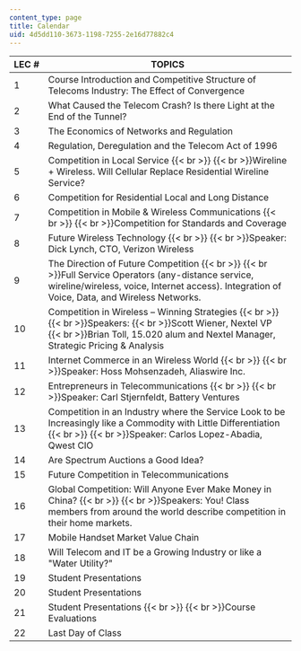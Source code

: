 ```yaml
---
content_type: page
title: Calendar
uid: 4d5dd110-3673-1198-7255-2e16d77882c4
---
```


| LEC # | TOPICS |
| --- | --- |
| 1 | Course Introduction and Competitive Structure of Telecoms Industry: The Effect of Convergence |
| 2 | What Caused the Telecom Crash? Is there Light at the End of the Tunnel? |
| 3 | The Economics of Networks and Regulation |
| 4 | Regulation, Deregulation and the Telecom Act of 1996 |
| 5 | Competition in Local Service  {{< br >}}  {{< br >}}Wireline + Wireless. Will Cellular Replace Residential Wireline Service? |
| 6 | Competition for Residential Local and Long Distance |
| 7 | Competition in Mobile & Wireless Communications  {{< br >}}  {{< br >}}Competition for Standards and Coverage |
| 8 | Future Wireless Technology  {{< br >}}  {{< br >}}Speaker: Dick Lynch, CTO, Verizon Wireless |
| 9 | The Direction of Future Competition  {{< br >}}  {{< br >}}Full Service Operators (any-distance service, wireline/wireless, voice, Internet access). Integration of Voice, Data, and Wireless Networks. |
| 10 | Competition in Wireless – Winning Strategies  {{< br >}}  {{< br >}}Speakers:  {{< br >}}Scott Wiener, Nextel VP  {{< br >}}Brian Toll, 15.020 alum and Nextel Manager, Strategic Pricing & Analysis |
| 11 | Internet Commerce in an Wireless World  {{< br >}}  {{< br >}}Speaker: Hoss Mohsenzadeh, Aliaswire Inc. |
| 12 | Entrepreneurs in Telecommunications  {{< br >}}  {{< br >}}Speaker: Carl Stjernfeldt, Battery Ventures |
| 13 | Competition in an Industry where the Service Look to be Increasingly like a Commodity with Little Differentiation  {{< br >}}  {{< br >}}Speaker: Carlos Lopez-Abadia, Qwest CIO |
| 14 | Are Spectrum Auctions a Good Idea? |
| 15 | Future Competition in Telecommunications |
| 16 | Global Competition: Will Anyone Ever Make Money in China?  {{< br >}}  {{< br >}}Speakers: You! Class members from around the world describe competition in their home markets. |
| 17 | Mobile Handset Market Value Chain |
| 18 | Will Telecom and IT be a Growing Industry or like a "Water Utility?" |
| 19 | Student Presentations |
| 20 | Student Presentations |
| 21 | Student Presentations  {{< br >}}  {{< br >}}Course Evaluations |
| 22 | Last Day of Class